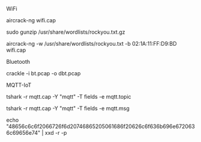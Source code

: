 
WiFi

aircrack-ng wifi.cap

sudo gunzip /usr/share/wordlists/rockyou.txt.gz

aircrack-ng -w /usr/share/wordlists/rockyou.txt -b 02:1A:11:FF:D9:BD wifi.cap


Bluetooth

crackle -i bt.pcap -o dbt.pcap


MQTT-IoT

tshark -r mqtt.cap -Y "mqtt" -T fields -e mqtt.topic

tshark -r mqtt.cap -Y "mqtt" -T fields -e mqtt.msg

echo "48656c6c6f2066726f6d20746865205061686f20626c6f636b696e6720636c69656e74" | xxd -r -p
